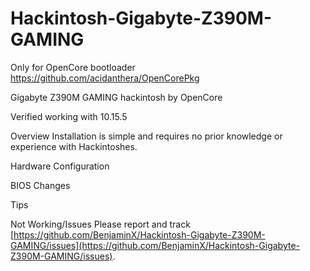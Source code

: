 # Hackintosh-Gigabyte-Z390M-GAMING
Only for OpenCore bootloader
https://github.com/acidanthera/OpenCorePkg

Gigabyte Z390M GAMING hackintosh by OpenCore

Verified working with 10.15.5

Overview
Installation is simple and requires no prior knowledge or experience with Hackintoshes.

Hardware Configuration


BIOS Changes

Tips

Not Working/Issues
Please report and track [https://github.com/BenjaminX/Hackintosh-Gigabyte-Z390M-GAMING/issues](https://github.com/BenjaminX/Hackintosh-Gigabyte-Z390M-GAMING/issues).

